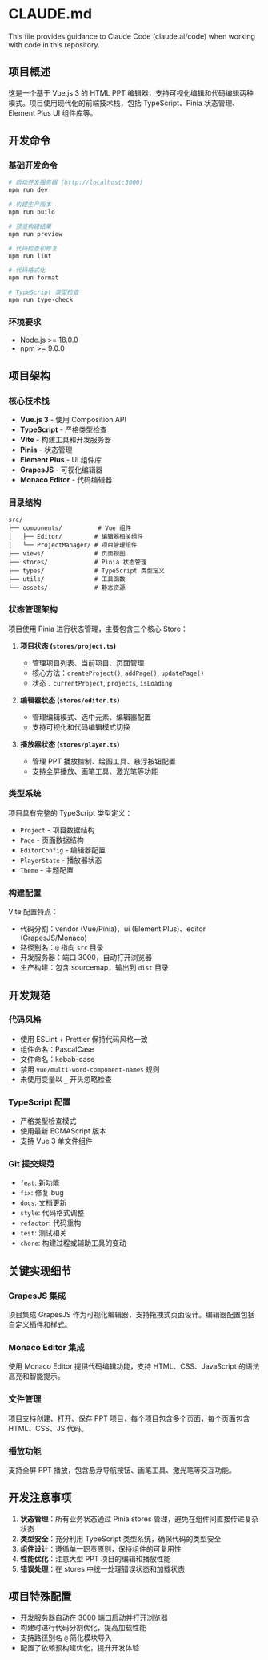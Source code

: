 # CLAUDE.md

This file provides guidance to Claude Code (claude.ai/code) when working with code in this repository.

## 项目概述

这是一个基于 Vue.js 3 的 HTML PPT 编辑器，支持可视化编辑和代码编辑两种模式。项目使用现代化的前端技术栈，包括 TypeScript、Pinia 状态管理、Element Plus UI 组件库等。

## 开发命令

### 基础开发命令
```bash
# 启动开发服务器 (http://localhost:3000)
npm run dev

# 构建生产版本
npm run build

# 预览构建结果
npm run preview

# 代码检查和修复
npm run lint

# 代码格式化
npm run format

# TypeScript 类型检查
npm run type-check
```

### 环境要求
- Node.js >= 18.0.0
- npm >= 9.0.0

## 项目架构

### 核心技术栈
- **Vue.js 3** - 使用 Composition API
- **TypeScript** - 严格类型检查
- **Vite** - 构建工具和开发服务器
- **Pinia** - 状态管理
- **Element Plus** - UI 组件库
- **GrapesJS** - 可视化编辑器
- **Monaco Editor** - 代码编辑器

### 目录结构
```
src/
├── components/          # Vue 组件
│   ├── Editor/         # 编辑器相关组件
│   └── ProjectManager/ # 项目管理组件
├── views/              # 页面视图
├── stores/             # Pinia 状态管理
├── types/              # TypeScript 类型定义
├── utils/              # 工具函数
└── assets/             # 静态资源
```

### 状态管理架构

项目使用 Pinia 进行状态管理，主要包含三个核心 Store：

1. **项目状态 (`stores/project.ts`)**
   - 管理项目列表、当前项目、页面管理
   - 核心方法：`createProject()`, `addPage()`, `updatePage()`
   - 状态：`currentProject`, `projects`, `isLoading`

2. **编辑器状态 (`stores/editor.ts`)**
   - 管理编辑模式、选中元素、编辑器配置
   - 支持可视化和代码编辑模式切换

3. **播放器状态 (`stores/player.ts`)**
   - 管理 PPT 播放控制、绘图工具、悬浮按钮配置
   - 支持全屏播放、画笔工具、激光笔等功能

### 类型系统

项目具有完整的 TypeScript 类型定义：
- `Project` - 项目数据结构
- `Page` - 页面数据结构
- `EditorConfig` - 编辑器配置
- `PlayerState` - 播放器状态
- `Theme` - 主题配置

### 构建配置

Vite 配置特点：
- 代码分割：vendor (Vue/Pinia)、ui (Element Plus)、editor (GrapesJS/Monaco)
- 路径别名：`@` 指向 `src` 目录
- 开发服务器：端口 3000，自动打开浏览器
- 生产构建：包含 sourcemap，输出到 `dist` 目录

## 开发规范

### 代码风格
- 使用 ESLint + Prettier 保持代码风格一致
- 组件命名：PascalCase
- 文件命名：kebab-case
- 禁用 `vue/multi-word-component-names` 规则
- 未使用变量以 `_` 开头忽略检查

### TypeScript 配置
- 严格类型检查模式
- 使用最新 ECMAScript 版本
- 支持 Vue 3 单文件组件

### Git 提交规范
- `feat`: 新功能
- `fix`: 修复 bug
- `docs`: 文档更新
- `style`: 代码格式调整
- `refactor`: 代码重构
- `test`: 测试相关
- `chore`: 构建过程或辅助工具的变动

## 关键实现细节

### GrapesJS 集成
项目集成 GrapesJS 作为可视化编辑器，支持拖拽式页面设计。编辑器配置包括自定义插件和样式。

### Monaco Editor 集成
使用 Monaco Editor 提供代码编辑功能，支持 HTML、CSS、JavaScript 的语法高亮和智能提示。

### 文件管理
项目支持创建、打开、保存 PPT 项目，每个项目包含多个页面，每个页面包含 HTML、CSS、JS 代码。

### 播放功能
支持全屏 PPT 播放，包含悬浮导航按钮、画笔工具、激光笔等交互功能。

## 开发注意事项

1. **状态管理**：所有业务状态通过 Pinia stores 管理，避免在组件间直接传递复杂状态
2. **类型安全**：充分利用 TypeScript 类型系统，确保代码的类型安全
3. **组件设计**：遵循单一职责原则，保持组件的可复用性
4. **性能优化**：注意大型 PPT 项目的编辑和播放性能
5. **错误处理**：在 stores 中统一处理错误状态和加载状态

## 项目特殊配置

- 开发服务器自动在 3000 端口启动并打开浏览器
- 构建时进行代码分割优化，提高加载性能
- 支持路径别名 `@` 简化模块导入
- 配置了依赖预构建优化，提升开发体验